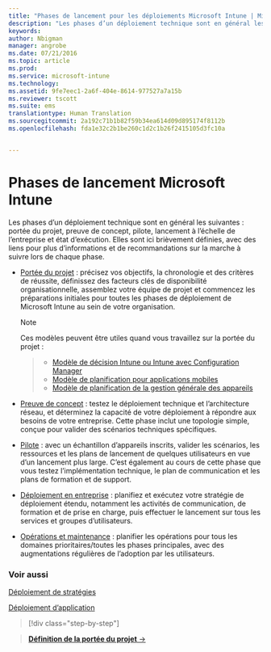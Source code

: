 ```yaml
---
title: "Phases de lancement pour les déploiements Microsoft Intune | Microsoft Intune"
description: "Les phases d’un déploiement technique sont en général les suivantes : portée du projet, preuve de concept, pilote, lancement à l’échelle de l’entreprise et état d’exécution."
keywords: 
author: Nbigman
manager: angrobe
ms.date: 07/21/2016
ms.topic: article
ms.prod: 
ms.service: microsoft-intune
ms.technology: 
ms.assetid: 9fe7eec1-2a6f-404e-8614-977527a7a15b
ms.reviewer: tscott
ms.suite: ems
translationtype: Human Translation
ms.sourcegitcommit: 2a192c71b1b82f59b34ea614d09d895174f8112b
ms.openlocfilehash: fda1e32c2b1be260c1d2c1b26f2415105d3fc10a


---
```



# Phases de lancement Microsoft Intune
Les phases d’un déploiement technique sont en général les suivantes : portée du projet, preuve de concept, pilote, lancement à l’échelle de l’entreprise et état d’exécution. Elles sont ici brièvement définies, avec des liens pour plus d’informations et de recommandations sur la marche à suivre lors de chaque phase.

-   [Portée du projet](project-scope.md) : précisez vos objectifs, la chronologie et des critères de réussite, définissez des facteurs clés de disponibilité organisationnelle, assemblez votre équipe de projet et commencez les préparations initiales pour toutes les phases de déploiement de Microsoft Intune au sein de votre organisation.
     > [!NOTE]           
       Ces modèles peuvent être utiles quand vous travaillez sur la portée du projet :

    >- [Modèle de décision Intune ou Intune avec Configuration Manager](https://gallery.technet.microsoft.com/Intune-or-Intune-with-900e8a78)
    >- [Modèle de planification pour applications mobiles](https://gallery.technet.microsoft.com/Mobile-app-planning-18689d59)
    >- [Modèle de planification de la gestion générale des appareils](https://gallery.technet.microsoft.com/General-device-management-334c3792)


-   [Preuve de concept](proof-of-concept.md) : testez le déploiement technique et l’architecture réseau, et déterminez la capacité de votre déploiement à répondre aux besoins de votre entreprise. Cette phase inclut une topologie simple, conçue pour valider des scénarios techniques spécifiques.  

-   [Pilote](pilot.md) : avec un échantillon d’appareils inscrits, valider les scénarios, les ressources et les plans de lancement de quelques utilisateurs en vue d’un lancement plus large.  C’est également au cours de cette phase que vous testez l’implémentation technique, le plan de communication et les plans de formation et de support.
-   [Déploiement en entreprise](enterprise-rollout.md) : planifiez et exécutez votre stratégie de déploiement étendu, notamment les activités de communication, de formation et de prise en charge, puis effectuer le lancement sur tous les services et groupes d’utilisateurs.

-   [Opérations et maintenance](operations-and-maintenance.md) : planifier les opérations pour tous les domaines prioritaires/toutes les phases principales, avec des augmentations régulières de l’adoption par les utilisateurs.

### Voir aussi

[Déploiement de stratégies](policy-rollout.md)

[Déploiement d’application](application-rollout.md)


<!--
These should be linked to topics in the plan & design section once it is back in the TOC
## Rolling out policies and apps
These topics will help you plan for the rollout of new policies and apps:
-   **[Roll out policies](policy-rollout.md)**

-   **[Roll out apps](application-rollout.md)**
-->


>[!div class="step-by-step"]

>[**Définition de la portée du projet** &rarr;](project-scope.md)  



<!--HONumber=Jul16_HO4-->


